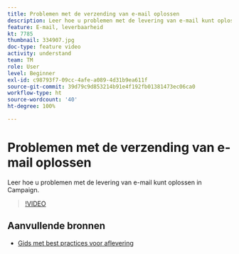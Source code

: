```yaml
---
title: Problemen met de verzending van e-mail oplossen
description: Leer hoe u problemen met de levering van e-mail kunt oplossen in Campaign.
feature: E-mail, leverbaarheid
kt: 7785
thumbnail: 334907.jpg
doc-type: feature video
activity: understand
team: TM
role: User
level: Beginner
exl-id: c98793f7-09cc-4afe-a089-4d31b9ea611f
source-git-commit: 39d79c9d853214b91e4f192fb01381473ec06ca0
workflow-type: ht
source-wordcount: '40'
ht-degree: 100%

---
```


# Problemen met de verzending van e-mail oplossen

Leer hoe u problemen met de levering van e-mail kunt oplossen in Campaign.

>[!VIDEO](https://video.tv.adobe.com/v/334907?quality=12)

## Aanvullende bronnen

* [Gids met best practices voor aflevering](https://experienceleague.adobe.com/docs/deliverability-learn/deliverability-best-practice-guide/introduction.html?lang=nl)
